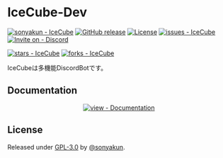 # IceCube-Dev
[![sonyakun - IceCube](https://img.shields.io/static/v1?label=sonyakun&message=IceCube&color=blue&logo=github&style=flat-square)](https://github.com/sonyakun/IceCube "Go to GitHub repo")
[![GitHub release](https://img.shields.io/github/release/sonyakun/IceCube?include_prereleases=&sort=semver&color=blue&style=flat-square)](https://github.com/sonyakun/IceCube/releases/)
[![License](https://img.shields.io/badge/License-GPL--3.0-blue?style=flat-square)](#license)
[![issues - IceCube](https://img.shields.io/github/issues/sonyakun/IceCube&style=flat-square)](https://github.com/sonyakun/IceCube/issues)
[![Invite on - Discord](https://img.shields.io/badge/Invite_on-Discord-blue?logo=discords)](#)

[![stars - IceCube](https://img.shields.io/github/stars/sonyakun/IceCube?style=social)](https://github.com/sonyakun/IceCube)
[![forks - IceCube](https://img.shields.io/github/forks/sonyakun/IceCube?style=social)](https://github.com/sonyakun/IceCube)

IceCubeは多機能DiscordBotです。

<div align="center">





</div>

## Documentation

<div align="center">

[![view - Documentation](https://img.shields.io/badge/view-Documentation-blue?style=for-the-badge)](/docs/ "Go to project documentation")

</div>


## License

Released under [GPL-3.0](/LICENSE) by [@sonyakun](https://github.com/sonyakun).
